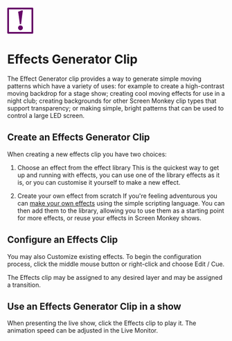 ![](../../../images/EffectsGeneratorIcon.png) 
# Effects Generator Clip
The Effect Generator clip provides a way to generate simple moving patterns which have a variety of uses: for example to create a high-contrast moving backdrop for a stage show; creating cool moving effects for use in a night club; creating backgrounds for other Screen Monkey clip types that support transparency; or making simple, bright patterns that can be used to control a large LED screen.

## Create an Effects Generator Clip
When creating a new effects clip you have two choices:

1.  Choose an effect from the effect library
This is the quickest way to get up and running with effects, you can use one of the library effects as it is, or you can customise it yourself to make a new effect.
    
2.  Create your own effect from scratch
If you're feeling adventurous you can [make your own effects](WritingYourOwnEffectsScripts.md) using the simple scripting language. You can then add them to the library, allowing you to use them as a starting point for more effects, or reuse your effects in Screen Monkey shows.  

## Configure an Effects Clip
You may also Customize existing effects. To begin the configuration process, click the middle mouse button or right-click and choose Edit / Cue.

The Effects clip may be assigned to any desired layer and may be assigned a transition.

## Use an Effects Generator Clip in a show
When presenting the live show, click the Effects clip to play it. The animation speed can be adjusted in the Live Monitor.
